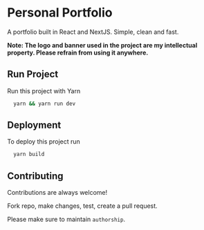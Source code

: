 


  
# Personal Portfolio

A portfolio built in React and NextJS. Simple, clean and fast.

**Note: The logo and banner used in the project are my intellectual property. Please refrain from using it anywhere.**




## Run Project 

Run this project with Yarn

```bash 
  yarn && yarn run dev
```
    
## Deployment

To deploy this project run

```bash
  yarn build
```

  
## Contributing

Contributions are always welcome!

Fork repo, make changes, test, create a pull request.

Please make sure to maintain `authorship`.



  
